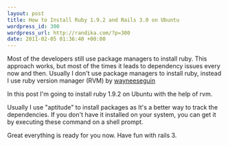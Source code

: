 ```yaml
--- 
layout: post
title: How to Install Ruby 1.9.2 and Rails 3.0 on Ubuntu
wordpress_id: 300
wordpress_url: http://randika.com/?p=300
date: 2011-02-05 01:36:40 +00:00
---
```

Most of the developers still use package managers to install ruby. This approach works, but most of the times it leads to dependency issues every now and then. Usually I don't use package managers to install ruby, instead I use ruby version manager (RVM) by <a href="https://github.com/wayneeseguin/rvm" target="_blank">wayneeseguin</a>

In this post I'm going to install ruby 1.9.2 on Ubuntu with the help of rvm.

Usually I use "aptitude" to install packages as It's a better way to track the dependencies. If you don't have it installed on your system, you can get it by executing these command on a shell prompt.

<script src="https://gist.github.com/1325781.js?file=Installtion_notes_Ruby192_Ubuntu"></script>

Great everything is ready for you now. Have fun with rails 3.
